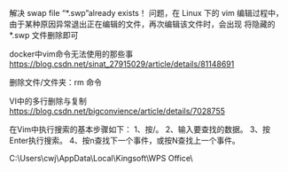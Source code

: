 
解决 swap file “*.swp”already exists！
	问题，在 Linux 下的 vim 编辑过程中，由于某种原因异常退出正在编辑的文件，再次编辑该文件时，会出现
	将隐藏的 *.swp 文件删除即可

docker中vim命令无法使用的那些事
https://blog.csdn.net/sinat_27915029/article/details/81148691

删除文件/文件夹：rm 命令

VI中的多行删除与复制
https://blog.csdn.net/bigconvience/article/details/7028755

在Vim中执行搜索的基本步骤如下：
1、按/。
2、输入要查找的数据。
3、按Enter执行搜索。
4、按n查找下一个事件，或按N查找上一个事件。

C:\Users\cwj\AppData\Local\Kingsoft\WPS Office\